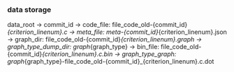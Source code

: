 
### data storage

data_root
-> commit_id
    -> code_file: file_code_old-{commit_id}_{criterion_linenum}.c
    -> meta_file: meta-{commit_id}_{criterion_linenum}.json
    -> graph_dir: file_code_old-{commit_id}_{criterion_linenum}.graph
        -> graph_type_dump_dir: graph_{graph_type}
        -> bin_file: file_code_old-{commit_id}_{criterion_linenum}.c.bin
        -> graph_type_graph: graph_{graph_type}-file_code_old-{commit_id}_{criterion_linenum}.c.dot
